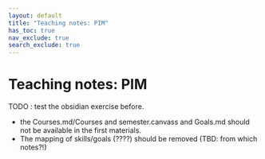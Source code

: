 ```yaml
---
layout: default
title: "Teaching notes: PIM"
has_toc: true
nav_exclude: true
search_exclude: true
---
```


# Teaching notes: PIM

TODO : test the obsidian exercise before.

- the Courses.md/Courses and semester.canvass and Goals.md should not be available in the first materials.
- The mapping of skills/goals (????) should be removed (TBD: from which notes?!)